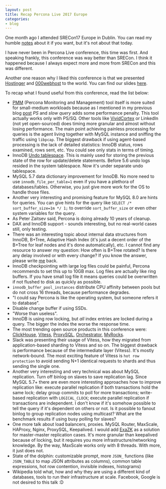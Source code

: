 ```yaml
---
layout: post
title: Recap Percona Live 2017 Europe
categories:
- blog
---
```


One month ago I attended SRECon17 Europe in Dublin. You can read my humble [notes](http://blog.donatas.net/blog/2017/09/02/srecon17-europe/) about it if you want, but it's not about that today.

I have never been in Percona Live conference, this time was first. And speaking frankly, this conference was way better than SRECon. I think it happened because I always expect more and more from SRECon and this was different.

Another one reason why I liked this conference is that we presented [Hostinger](https://www.hostinger.com/) and [000webhost](https://www.000webhost.com/) to the world. You can find our slides [here](https://speakerdeck.com/balys/scaling-a-million-databases-on-000webhost).

To recap what I found useful from this conference, read the list below:

* [PMM](https://www.percona.com/doc/percona-monitoring-and-management/architecture.html) (Percona Monitoring and Management) tool itself is more suited for small-medium workloads because as I mentioned in my previous blog [post](http://blog.donatas.net/blog/2017/09/02/srecon17-europe/) _PS_ and _slow query_ adds some performance penalty. This tool actually works only with PS/SQ. Other tools like [VividCortex](https://www.vividcortex.com/) or LinkedIn (not yet open-sourced) does timing more granular and almost without losing performance. The main point achieving painless processing for queries is the agent living together with MySQL instance and sniffing the traffic using `libpcap`. The biggest drawback if using agent-based processing is the lack of detailed statistics: InnoDB status, rows examined, rows sent, etc. You could see only stats in terms of timing.
* InnoDB [Undo tablespace](https://dev.mysql.com/doc/refman/5.6/en/glossary.html#glos_undo_tablespace). This is mainly used for storing the previous state of the row for update/delete statements. Before 5.6 undo logs resided in the system tablespace. Now it's under separate undo tablespace.
* MySQL 5.7 data dictionary improvement for InnoDB. No more need to use `innodb_file_per_table=1` even if you have a plethora of databases/tables. Otherwise, you just give more work for the OS to handle those files.
* Another very interesting and promising feature for MySQL 8.0 are hints for queries. You can give hints for the query like `SELECT /* sort_buffer_size=1m */ 1;` to override `sort_buffer_size` or even other system variables for the query.
* As Peter Zaitsev said, Percona is doing already 10 years of cleanup.
* DAX and InnoDB support - sounds interesting, but no real-world cases still, only testing.
* There was an interesting topic about internal data structures from InnoDB, B+Tree, Adaptive Hash Index (it's just a decent order of the B+Tree for leaf nodes and it's done automatically), etc. I cannot find any resource to answer my question: How often is B+Tree rotated? Is there any delay involved or with every change? If you know the answer, please write [me](http://blog.donatas.net/about/) back.
* InnoDB checkpointing with large log files could be painful, Percona recommends to set this up to 10GB max. Log files are actually like ring buffers. If you have small log file it means queries could be overwritten if not flushed to disk as quickly as possible.
* `innodb_buffer_pool_instances` distribute CPU affinity between pools but do not cross 16 threads, because performance degrades.
* "I could say Percona is like the operating system, but someone refers it to database".
* Disable change buffer if using SSDs.
* "Worse than useless".
* InnoDB is using row locking, but _all_ index entries are locked during a query. The bigger the index the worse the response time.
* The most trending open source products in this conference were: [ClickHouse](https://clickhouse.yandex/), [Vitess](http://vitess.io/), [ProxySQL](http://www.proxysql.com/), [Orchestrator](https://github.com/github/orchestrator), [MyRocks](http://myrocks.io/).
* Slack was presenting their usage of Vitess, how they migrated from application-based sharding to Vitess and so on. The biggest drawback is performance because of the intermediate layer (Vitess). It's mostly network-bound. The most exciting feature of Vitess is `hot row protection` to avoid sending N+1 identical requests to shards and thus sending the single one.
* Another very interesting and very technical was about MySQL replication. Turn off binlog on slaves to save replication lag. Since MySQL 5.7+ there are even more interesting approaches how to improve replication like: execute parallel replication if both transactions hold the same lock; delay group commits to poll for more transactions; write-based replication with `LOGICAL_CLOCK`; execute parallel replication if transactions are independent. I don't know if it's somehow possible to tell the query if it's dependent on others or not. Is it possible to fanout binlog to group replication nodes using multicast? What are the benchmark results if using busy polling for slaves?
* One more talk about load balancers, proxies. MySQL Router, MaxScale, HAProxy, Nginx, ProxySQL, Keepalived. I would add [ExaZK](http://blog.donatas.net/blog/2017/02/26/exazk/) as a solution for master-master replication cases. It's more granular than keepalived because of locking, but it requires you more infrastructure/networking knowledge. By the way, MaxScale works only with 8 threads. With more, it just does not.
* State of the dolphin: customizable prompt, more `JSON_` functions (like `JSON_TABLE` to map JSON attributes as columns), common table expressions, hot row contention, invisible indexes, histograms)
* Wikipedia told what, how and why they are using a different kind of databases, tools to run their infrastructure at scale. Facebook, Google is not desired to this talk :D
